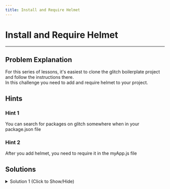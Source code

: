 ```yaml
---
title: Install and Require Helmet
---
```

# Install and Require Helmet

---
## Problem Explanation
For this series of lessons, it's easiest to clone the glitch boilerplate project and follow the instructions there.  
In this challenge you need to add and require helmet to your project.

## Hints

### Hint 1

You can search for packages on glitch somewhere when in your package.json file

### Hint 2
After you add helmet, you need to require it in the myApp.js file

## Solutions
<details><summary>Solution 1 (Click to Show/Hide)</summary>


- In the `package.json` file, click the `add package` button, search for `helmet`, and click it to add it to your project.
- Then, go in to the `myApp.js` file and require it by adding `const helmet = require('helmet');` near the top of the file.

**Note:** Be sure to submit the link to the **live demo** of your project.

</details>